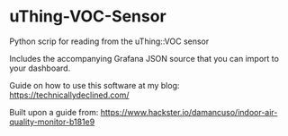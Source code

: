 # uThing-VOC-Sensor
Python scrip for reading from the uThing::VOC sensor 
 
 Includes the accompanying Grafana JSON source that you can import to your dashboard. 
 
 Guide on how to use this software at my blog:
 https://technicallydeclined.com/
 
 Built upon a guide from:
 https://www.hackster.io/damancuso/indoor-air-quality-monitor-b181e9
 
